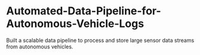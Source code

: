 # Automated-Data-Pipeline-for-Autonomous-Vehicle-Logs
Built a scalable data pipeline to process and store large sensor data streams from autonomous vehicles.
